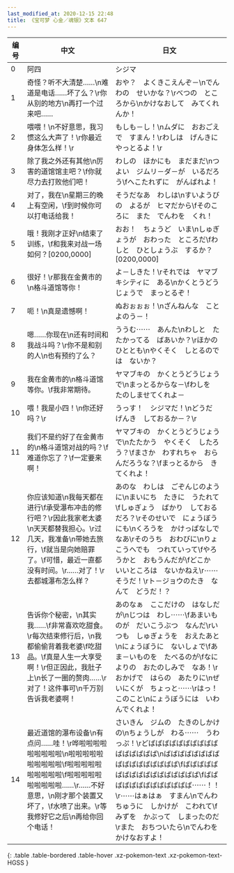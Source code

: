 ```yaml
---
last_modified_at: 2020-12-15 22:48
title: 《宝可梦 心金／魂银》文本 647
---
```

| 编号 | 中文 | 日文 |
| ---- | ---- | ---- |
| 0 | 阿四 | シジマ |
| 1 | 奇怪？听不大清楚……\n难道是电话……坏了么？\r你从别的地方\n再打一个过来吧…… | おや？　よくきこえんぞ－\nでんわの　せいかな？\rべつの　ところから\nかけなおして　みてくれんか！ |
| 2 | 喂喂！\n不好意思，我习惯这么大声了！\r你最近身体怎么样！\r | もしも－し！\nムダに　おおごえで　すまん！\rわしは　げんきに　やっとるよ！\r |
| 3 | 除了我之外还有其他\n厉害的道馆馆主吧？\f你就尽力去打败他们吧！ | わしの　ほかにも　まだまだ\nつよい　ジムリ－ダ－が　いるだろう\fへこたれずに　がんばれよ！ |
| 4 | 对了，我在\n星期三的晚上有空闲，\f到时候你可以打电话给我！ | そうだなあ　わしは\nすいようびの　よるが　ヒマだから\fそのころに　また　でんわを　くれ！ |
| 5 | 哦！我刚才正好\n结束了训练，\f和我来对战一场如何？[0200,0000] | おお！　ちょうど　いま\nしゅぎょうが　おわった　ところだ\fわしと　ひとしょうぶ　するか？[0200,0000] |
| 6 | 很好！\r那我在金黄市的\n格斗道馆等你！ | よ－しきた！\rそれでは　ヤマブキシティに　ある\nかくとうどうじょうで　まっとるぞ！ |
| 7 | 呃！\n真是遗憾啊！ | ぬおぉぉぉ！\nざんねんな　ことよのう－！ |
| 8 | 嗯……你现在\n还有时间和我战斗吗？\r你不是和别的人\n也有预约了么？ | ううむ⋯⋯　あんた\nわしと　たたかってる　ばあいか？\rほかの　ひととも\nやくそく　しとるのでは　ないか？ |
| 9 | 我在金黄市的\n格斗道馆等你。\f我非常期待。 | ヤマブキの　かくとうどうじょうで\nまっとるからな－\fわしを　たのしませてくれよ－ |
| 10 | 喂！我是小四！\n你还好吗？\r | うっす！　シジマだ！\nどうだ　げんき　しておるか－？\r |
| 11 | 我们不是约好了在金黄市的\n格斗道馆对战的吗？\f难道你忘了？\f一定要来啊！ | ヤマブキの　かくとうどうじょうで\nたたかう　やくそく　したろう？\fまさか　わすれちゃ　おらんだろうな？\fまっとるから　きてくれよ！ |
| 12 | 你应该知道\n我每天都在进行\f承受瀑布冲击的修行吧？\r因此我家老太婆\n天天都替我担心。\r过几天，我准备\n带她去旅行，\f就当是向她赔罪了。\f可惜，最近一直都没有时间。\r……对了！\r去都城瀑布怎么样？ | あのな　わしは　ごぞんじのように\nまいにち　たきに　うたれて\fしゅぎょう　ばかり　しておるだろ？\rそのせいで　にょうぼうにも\nくろうを　かけっぱなしで　なあ\rそのうち　おわびに\nりょこうへでも　つれていって\fやろうかと　おもうんだが\fどこか　いいところは　ないかねえ\r⋯⋯そうだ！\rト－ジョウのたき　なんて　どうだ！？ |
| 13 | 告诉你个秘密，\n其实我……\f非常喜欢吃甜食。\r每次结束修行后，\n我都偷偷背着我老婆\f吃甜品。\f真是人生一大享受啊！\r但正因此，我肚子上\n长了一圈的赘肉……\r对了！这件事可\n千万别告诉我老婆啊！ | あのなぁ　ここだけの　はなしだが\nじつは　わし⋯⋯\fあまいものが　だいこうぶつ　なんだ\rいつも　しゅぎょうを　おえたあと\nにょうぼうに　ないしょで\fあま－いものを　たべるのが\fなによりの　おたのしみで　なあ！\rおかげで　はらの　あたりに\nぜいにくが　ちょっと⋯⋯\rはっ！　このこと\nにょうぼうには　いわんでくれよ！ |
| 14 | 最近道馆的瀑布设备\n有点问……哇！\r哗啦啦啦啦啦啦啦啦啦\n啦啦啦啦啦啦啦啦啦啦\f啦啦啦啦啦啦啦啦啦啦\f啦啦啦啦啦啦啦啦啦啦……\r……不好意思，\n刚才那个装置又坏了，\f水喷了出来。\r等我修好它之后\n再给你回个电话！ | さいきん　ジムの　たきのしかけの\nちょうしが　わる⋯⋯　うわっぷ！\rどばばばばばばばばばばばばばばばば\nばばばばばばばばばばばばばばばばば\fばばばばばばばばばばばばばばばばば\fばばばばばばばばばばばばば⋯⋯！！\r⋯⋯はぁはぁ　すまん\nでんわちゅうに　しかけが　こわれて\fみずを　かぶって　しまったのだ\rまた　おちついたら\nでんわを　かけなおすよ！ |
{: .table .table-bordered .table-hover .xz-pokemon-text .xz-pokemon-text-HGSS }